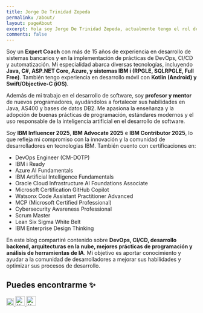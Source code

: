 ```yaml
---
title: Jorge De Trinidad Zepeda
permalink: /about/
layout: pageAbout
excerpt: Hola soy Jorge De Trinidad Zepeda, actualmente tengo el rol de Expert Coach dando seguimiento a los consultores de Novacomp que dan servicios a diversos clientes. Dentro de mi rol me dedico a dar capacitación, mentoría y seguimiento a los consultores que trabajan en Novacomp. 
comments: false
---
```

Soy un **Expert Coach** con más de 15 años de experiencia en desarrollo de sistemas bancarios y en la implementación de prácticas de DevOps, CI/CD y automatización. Mi especialidad abarca diversas tecnologías, incluyendo **Java, C#, ASP.NET Core, Azure, y sistemas IBM i (RPGLE, SQLRPGLE, Full Free)**. También tengo experiencia en desarrollo móvil con **Kotlin (Android) y Swift/Objective-C (iOS)**.

Además de mi trabajo en el desarrollo de software, soy **profesor y mentor** de nuevos programadores, ayudándolos a fortalecer sus habilidades en Java, AS400 y bases de datos DB2. Me apasiona la enseñanza y la adopción de buenas prácticas de programación, estándares modernos y el uso responsable de la inteligencia artificial en el desarrollo de software.

Soy **IBM Influencer 2025**, **IBM Advocate 2025** e **IBM Contributor 2025**, lo que refleja mi compromiso con la innovación y la comunidad de desarrolladores en tecnologías IBM. También cuento con certificaciones en:
<ul>
    <li>DevOps Engineer (CM-DOTP)</li>
    <li>IBM i Ready</li>
    <li>Azure AI Fundamentals</li>
    <li>IBM Artificial Intelligence Fundamentals</li>
    <li>Oracle Cloud Infrastructure AI Foundations Associate</li>
    <li>Microsoft Certification GitHub Copilot</li>
    <li>Watsonx Code Assistant Practitioner Advanced</li>
    <li>MCP (Microsoft Certified Professional)</li>
    <li>Cybersecurity Awareness Professional</li>
    <li>Scrum Master</li>
    <li>Lean Six Sigma White Belt</li>
    <li>IBM Enterprise Design Thinking</li>
</ul>

En este blog compartiré contenido sobre **DevOps, CI/CD, desarrollo backend, arquitecturas en la nube, mejores prácticas de programación y análisis de herramientas de IA**. Mi objetivo es aportar conocimiento y ayudar a la comunidad de desarrolladores a mejorar sus habilidades y optimizar sus procesos de desarrollo.

## Puedes encontrarme ✨

<a href="http://github.com/{{ site.author.github }}" target="" rel="">
<img
    src="{{ site.author.logoGit }}"
    alt="{{ site.author.github }}"
    style="width:20px;height:20px;"
/>
</a>
<a href="https://www.linkedin.com/in/{{ site.author.linkedin }}" target="" rel="">
<img
    src="{{ site.author.logoLinkedin }}"
    alt="{{ site.author.linkedin }}"
    style="width:25px;height:25px;"
/>
</a>
<a href="mailto:{{ site.author.email }}" target="" rel="">
<img
    src="{{ site.author.logoCorreo }}"
    alt="{{ site.author.email }}"
    style="width:25px;height:25px;"
/>
</a>
